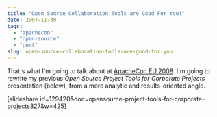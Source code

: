 ```yaml
---
title: "Open Source Collaboration Tools are Good For You!"
date: 2007-11-30
tags: 
  - "apachecon"
  - "open-source"
  - "post"
slug: open-source-collaboration-tools-are-good-for-you
---
```


That's what I'm going to talk about at [ApacheCon EU 2008](http://www.eu.apachecon.com/). I'm going to rewrite my previous _Open Source Project Tools for Corporate Projects_ presentation (below), from a more analytic and results-oriented angle.

\[slideshare id=129420&doc=opensource-project-tools-for-corporate-projects827&w=425\]

